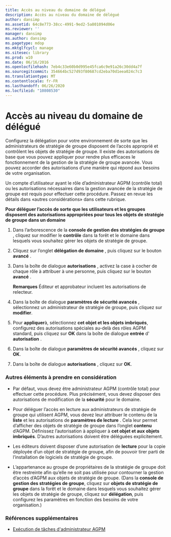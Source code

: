 ```yaml
---
title: Accès au niveau du domaine de délégué
description: Accès au niveau du domaine de délégué
author: dansimp
ms.assetid: 64c8e773-38cc-4991-9ed2-5a801094d06e
ms.reviewer: ''
manager: dansimp
ms.author: dansimp
ms.pagetype: mdop
ms.mktglfcycl: manage
ms.sitesec: library
ms.prod: w10
ms.date: 06/16/2016
ms.openlocfilehash: 7eb4c33e60b0d995e45fca6c9e91a26c30dd4a7f
ms.sourcegitcommit: 354664bc527d93f80687cd2eba70d1eea024c7c3
ms.translationtype: MT
ms.contentlocale: fr-FR
ms.lasthandoff: 06/26/2020
ms.locfileid: "10808530"
---
```

# Accès au niveau du domaine de délégué


Configurez la délégation pour votre environnement de sorte que les administrateurs de stratégie de groupe disposent de l’accès approprié et contrôlent les objets de stratégie de groupe. Il existe des autorisations de base que vous pouvez appliquer pour rendre plus efficaces le fonctionnement de la gestion de la stratégie de groupe avancée. Vous pouvez accorder des autorisations d’une manière qui répond aux besoins de votre organisation.

Un compte d’utilisateur ayant le rôle d’administrateur AGPM (contrôle total) ou les autorisations nécessaires dans la gestion avancée de la stratégie de groupe est requis pour effectuer cette procédure. Passez en revue les détails dans «autres considérations» dans cette rubrique.

**Pour déléguer l’accès de sorte que les utilisateurs et les groupes disposent des autorisations appropriées pour tous les objets de stratégie de groupe dans un domaine**

1.  Dans l’arborescence de la **console de gestion des stratégies de groupe** , cliquez sur modifier le **contrôle** dans la forêt et le domaine dans lesquels vous souhaitez gérer les objets de stratégie de groupe.

2.  Cliquez sur l’onglet **délégation de domaine** , puis cliquez sur le bouton **avancé** .

3.  Dans la boîte de dialogue **autorisations** , activez la case à cocher de chaque rôle à attribuer à une personne, puis cliquez sur le bouton **avancé** .

    **Remarques**  Éditeur et approbateur incluent les autorisations de relecteur.

     

4.  Dans la boîte de dialogue **paramètres de sécurité avancés** , sélectionnez un administrateur de stratégie de groupe, puis cliquez sur **modifier**.

5.  Pour **appliquer**à, sélectionnez **cet objet et les objets imbriqués**, configurez des autorisations spéciales au-delà des rôles AGPM standard, puis cliquez sur **OK** dans la boîte de dialogue **entrée** d' **autorisation** .

6.  Dans la boîte de dialogue **paramètres de sécurité avancés** , cliquez sur **OK**.

7.  Dans la boîte de dialogue **autorisations** , cliquez sur **OK**.

### Autres éléments à prendre en considération

-   Par défaut, vous devez être administrateur AGPM (contrôle total) pour effectuer cette procédure. Plus précisément, vous devez disposer des autorisations de modification de la **sécurité** pour le domaine.

-   Pour déléguer l’accès en lecture aux administrateurs de stratégie de groupe qui utilisent AGPM, vous devez leur attribuer le contenu de la **liste** et les autorisations de **paramètres de lecture** . Cela leur permet d’afficher des objets de stratégie de groupe dans l’onglet **contenu** d’AGPM. Définissez l’autorisation à appliquer à **cet objet et aux objets imbriqués**. D’autres autorisations doivent être déléguées explicitement.

-   Les éditeurs doivent disposer d’une autorisation de **lecture** pour la copie déployée d’un objet de stratégie de groupe, afin de pouvoir tirer parti de l’installation de logiciels de stratégie de groupe.

-   L’appartenance au groupe de propriétaires de la stratégie de groupe doit être restreinte afin qu’elle ne soit pas utilisée pour contourner la gestion d’accès d’AGPM aux objets de stratégie de groupe. (Dans la **console de gestion des stratégies de groupe**, cliquez sur **objets de stratégie de groupe** dans la forêt et le domaine dans lesquels vous souhaitez gérer les objets de stratégie de groupe, cliquez sur **délégation**, puis configurez les paramètres en fonction des besoins de votre organisation.)

### Références supplémentaires

-   [Exécution de tâches d'administrateur AGPM](performing-agpm-administrator-tasks.md)

 

 






